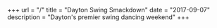 +++
url = "/"
title = "Dayton Swing Smackdown"
date = "2017-09-07"
description = "Dayton's premier swing dancing weekend"
+++
